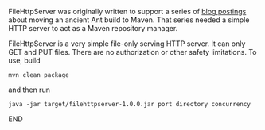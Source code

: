 FileHttpServer was originally written to support a series of [blog postings](https://www.calliopesounds.com/2019/12/a-maven-repository-manager.html) about 
moving an ancient Ant build to Maven. That series needed a simple HTTP server to 
act as a Maven repository manager.

FileHttpServer is a very simple file-only serving HTTP server. It can only GET 
and PUT files. There are no authorization or other safety limitations. To use,
build 

    mvn clean package

and then run

    java -jar target/filehttpserver-1.0.0.jar port directory concurrency

END
